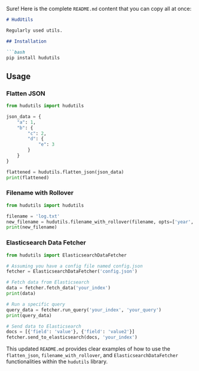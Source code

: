 Sure! Here is the complete `README.md` content that you can copy all at once:

```markdown
# HudUtils

Regularly used utils.

## Installation

```bash
pip install hudutils
```

## Usage

### Flatten JSON

```python
from hudutils import hudutils

json_data = {
    "a": 1,
    "b": {
        "c": 2,
        "d": {
            "e": 3
        }
    }
}

flattened = hudutils.flatten_json(json_data)
print(flattened)
```

### Filename with Rollover

```python
from hudutils import hudutils

filename = 'log.txt'
new_filename = hudutils.filename_with_rollover(filename, opts=['year', 'month', 'day'])
print(new_filename)
```

### Elasticsearch Data Fetcher

```python
from hudutils import ElasticsearchDataFetcher

# Assuming you have a config file named config.json
fetcher = ElasticsearchDataFetcher('config.json')

# Fetch data from Elasticsearch
data = fetcher.fetch_data('your_index')
print(data)

# Run a specific query
query_data = fetcher.run_query('your_index', 'your_query')
print(query_data)

# Send data to Elasticsearch
docs = [{'field': 'value'}, {'field': 'value2'}]
fetcher.send_to_elasticsearch(docs, 'your_index')
```

This updated `README.md` provides clear examples of how to use the `flatten_json`, `filename_with_rollover`, and `ElasticsearchDataFetcher` functionalities within the `hudutils` library.
```
